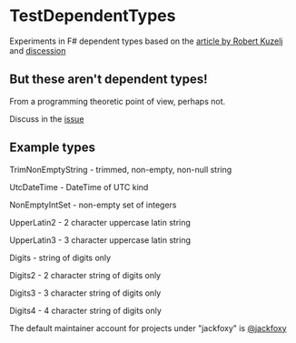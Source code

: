 # TestDependentTypes

Experiments in F# dependent types based on the [article by Robert Kuzelj](https://robkuz.github.io/Limited-Values/) and [discession](https://github.com/robkuz/robkuz.github.io/issues/6)

## But these aren't dependent types!

From a programming theoretic point of view, perhaps not.

Discuss in the [issue]()

## Example types

TrimNonEmptyString - trimmed, non-empty, non-null string 

UtcDateTime - DateTime of UTC kind

NonEmptyIntSet - non-empty set of integers

UpperLatin2 - 2 character uppercase latin string

UpperLatin3 - 3 character uppercase latin string
 
Digits - string of digits only

Digits2 - 2 character string of digits only

Digits3 - 3 character string of digits only

Digits4 - 4 character string of digits only


The default maintainer account for projects under "jackfoxy" is [@jackfoxy](https://github.com/jackfoxy) 

